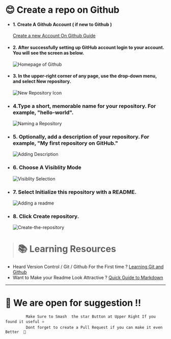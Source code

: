 #  😊 Create a repo **on Github**




-  #### 1. Create A Github Account ( if new to Github )
    [Create a new Account On Github  Guide ](https://www.wikihow.com/Create-an-Account-on-GitHub)
- #### 2.  After successfully setting up GitHub account login to your account. You will see the screen as below.
    ![Homepage of Github](https://media.geeksforgeeks.org/wp-content/uploads/20190826232755/1403.png)
- #### 3. In the upper-right corner of any page, use the  drop-down menu, and select New repository.
    ![New Repository Icon ](https://docs.github.com/assets/images/help/repository/repo-create.png)   
- ### 4.Type a short, memorable name for your repository. For example, "hello-world".
    ![Naming a Repository](https://docs.github.com/assets/images/help/repository/create-repository-name.png) 
- ### 5. Optionally, add a description of your repository. For example, "My first repository on GitHub."
   ![Adding Description ](https://docs.github.com/assets/images/help/repository/create-repository-desc.png)
- ### 6. Choose A Visiblity Mode 
   ![Visiblity Selection ](https://github-images.s3.amazonaws.com/enterprise/2.19/assets/images/help/projects/project-board-visibility-options.png)
- ### 7. Select Initialize this repository with a README.
   ![ Adding a readme ](https://docs.github.com/assets/images/help/repository/initialize-with-readme.png)
- ### 8. Click Create repository.
   ![Create-the-repository](https://docs.github.com/assets/images/help/repository/create-repository-button.png)
   
   
> # 📚 Learning Resources
   
   
 - Heard Version Control / Git / Github For the First time ? 
      [Learning Git and Github ](https://www.youtube.com/watch?v=iR5WIknxdkY)
 - Want to Make your Readme Look Attractive ?
      [Quick Guide to  Markdown ](https://www.youtube.com/watch?v=bpdvNwvEeSE)
   
   
   
   
   

***
# 🤝 We are open for suggestion !!
             Make Sure to Smash  the star Button at Upper Right If you found it useful ⭐
             Dont forget to create a Pull Request if you can make it even Better  🚀
